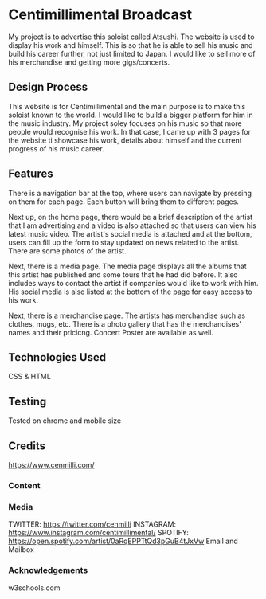 # Centimillimental Broadcast
My project is to advertise this soloist called Atsushi. The website is used to display his work and himself. This is so that he is able to sell his music and build his career further, not just limited to Japan. I would like to sell more of his merchandise and getting more gigs/concerts.

## Design Process
This website is for Centimillimental and the main purpose is to make this soloist known to the world. I would like to build a bigger platform for him in the music industry. My project soley focuses on his music so that more people would recognise his work. In that case, I came up with 3 pages for the website ti showcase his work, details about himself and the current progress of his music career.

## Features
There is a navigation bar at the top, where users can navigate by pressing on them for each page. Each button will bring them to different pages.

Next up, on the home page, there would be a brief description of the artist that I am advertising and a video is also attached so that users can view his latest music video. The artist's social media is attached and at the bottom, users can fill up the form to stay updated on news related to the artist. There are some photos of the artist. 

Next, there is a media page. The media page displays all the albums that this artist has published and some tours that he had did before. It also includes ways to contact the artist if companies would like to work with him. His social media is also listed at the bottom of the page for easy access to his work.

Next, there is a merchandise page. The artists has merchandise such as clothes, mugs, etc. There is a photo gallery that has the merchandises' names and their pricicng. Concert Poster are available as well.

## Technologies Used
CSS & HTML

## Testing
Tested on chrome and mobile size

## Credits
https://www.cenmilli.com/

### Content

### Media
TWITTER: https://twitter.com/cenmilli
INSTAGRAM: https://www.instagram.com/centimillimental/
SPOTIFY: https://open.spotify.com/artist/0aRqEPPTtQd3pGuB4tJxVw
Email and Mailbox

### Acknowledgements
w3schools.com


